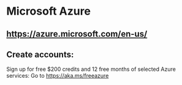 # Microsoft Azure 

## https://azure.microsoft.com/en-us/

## Create accounts:
Sign up for free $200 credits and 12 free months of selected Azure services:
Go to https://aka.ms/freeazure 

